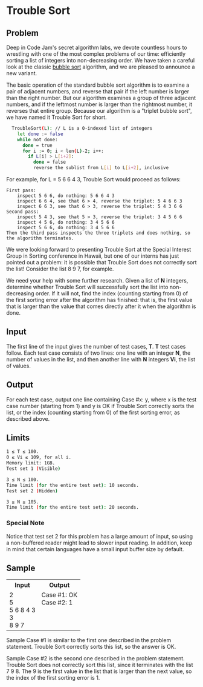 # Trouble Sort
## Problem

Deep in Code Jam's secret algorithm labs, we devote countless hours to wrestling with one of the most complex problems of our time: efficiently sorting a list of integers into non-decreasing order. We have taken a careful look at the classic [bubble sort](https://en.wikipedia.org/wiki/Bubble_sort) algorithm, and we are pleased to announce a new variant.

The basic operation of the standard bubble sort algorithm is to examine a pair of adjacent numbers, and reverse that pair if the left number is larger than the right number. But our algorithm examines a group of three adjacent numbers, and if the leftmost number is larger than the rightmost number, it reverses that entire group. Because our algorithm is a "triplet bubble sort", we have named it Trouble Sort for short.

```bash
  TroubleSort(L): // L is a 0-indexed list of integers
    let done := false
    while not done:
      done = true
      for i := 0; i < len(L)-2; i++:
        if L[i] > L[i+2]:
          done = false
          reverse the sublist from L[i] to L[i+2], inclusive
```          

For example, for L = 5 6 6 4 3, Trouble Sort would proceed as follows:

    First pass:
        inspect 5 6 6, do nothing: 5 6 6 4 3
        inspect 6 6 4, see that 6 > 4, reverse the triplet: 5 4 6 6 3
        inspect 6 6 3, see that 6 > 3, reverse the triplet: 5 4 3 6 6
    Second pass:
        inspect 5 4 3, see that 5 > 3, reverse the triplet: 3 4 5 6 6
        inspect 4 5 6, do nothing: 3 4 5 6 6
        inspect 5 6 6, do nothing: 3 4 5 6 6
    Then the third pass inspects the three triplets and does nothing, so the algorithm terminates.

We were looking forward to presenting Trouble Sort at the Special Interest Group in Sorting conference in Hawaii, but one of our interns has just pointed out a problem: it is possible that Trouble Sort does not correctly sort the list! Consider the list 8 9 7, for example.

We need your help with some further research. Given a list of <b>N</b> integers, determine whether Trouble Sort will successfully sort the list into non-decreasing order. If it will not, find the index (counting starting from 0) of the first sorting error after the algorithm has finished: that is, the first value that is larger than the value that comes directly after it when the algorithm is done.

## Input

The first line of the input gives the number of test cases,<b> T</b>. <b>T</b> test cases follow. Each test case consists of two lines: one line with an integer <b>N</b>, the number of values in the list, and then another line with <b>N</b> integers <b>Vi</b>, the list of values.

## Output

For each test case, output one line containing Case #x: y, where x is the test case number (starting from 1) and y is OK if Trouble Sort correctly sorts the list, or the index (counting starting from 0) of the first sorting error, as described above.

## Limits
```bash
1 ≤ T ≤ 100.
0 ≤ Vi ≤ 109, for all i.
Memory limit: 1GB.
Test set 1 (Visible)

3 ≤ N ≤ 100.
Time limit (for the entire test set): 10 seconds.
Test set 2 (Hidden)

3 ≤ N ≤ 105.
Time limit (for the entire test set): 20 seconds.
```
### Special Note

Notice that test set 2 for this problem has a large amount of input, so using a non-buffered reader might lead to slower input reading. In addition, keep in mind that certain languages have a small input buffer size by default.

## Sample

<table  width="100%">
  <tr>
    <th>Input   </th><th>Output   </th>
  </tr>
  <tr>
     <td valign="top">2           
      <br>5             
      <br>5 6 8 4 3    
      <br>3           
      <br>8 9 7       
</td>
<td valign="top">Case #1: OK
        <br>Case #2: 1</td>
  </tr>
 </table>


Sample Case #1 is similar to the first one described in the problem statement. Trouble Sort correctly sorts this list, so the answer is OK.

Sample Case #2 is the second one described in the problem statement. Trouble Sort does not correctly sort this list, since it terminates with the list 7 9 8. The 9 is the first value in the list that is larger than the next value, so the index of the first sorting error is 1.






